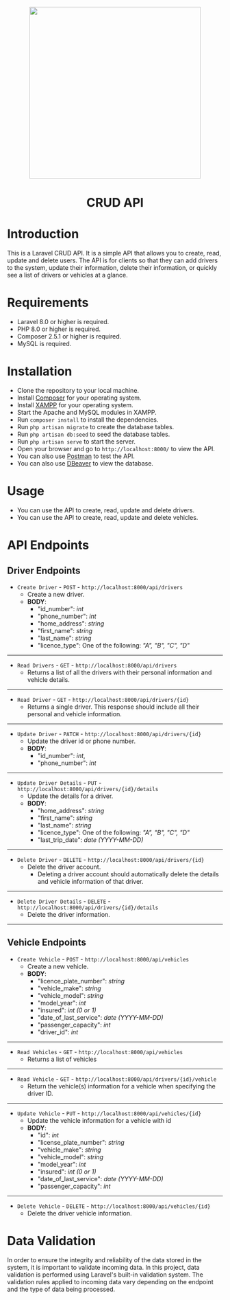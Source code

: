 <p align="center"><a href="https://laravel.com" target="_blank"><img src="https://raw.githubusercontent.com/laravel/art/master/logo-lockup/5%20SVG/2%20CMYK/1%20Full%20Color/laravel-logolockup-cmyk-red.svg" width="400"></a></p>
<h1 align="center"> CRUD API </h1>

# Introduction
This is a Laravel CRUD API. It is a simple API that allows you to create, read, update and delete users.
The API is for clients so that they can add drivers to the system, update their information, delete their information, or quickly see a list of drivers or vehicles at a glance.

# Requirements
- Laravel 8.0 or higher is required.
- PHP 8.0 or higher is required.
- Composer 2.5.1 or higher is required.
- MySQL is required.

# Installation
- Clone the repository to your local machine.
- Install [Composer](https://getcomposer.org/download/) for your operating system.
- Install [XAMPP](https://www.apachefriends.org/) for your operating system.
- Start the Apache and MySQL modules in XAMPP.
- Run `composer install` to install the dependencies.
- Run `php artisan migrate` to create the database tables.
- Run `php artisan db:seed` to seed the database tables.
- Run `php artisan serve` to start the server.
- Open your browser and go to `http://localhost:8000/` to view the API.
- You can also use [Postman](https://www.postman.com/downloads/) to test the API.
- You can also use [DBeaver](https://dbeaver.io/download/) to view the database.

# Usage
- You can use the API to create, read, update and delete drivers.
- You can use the API to create, read, update and delete vehicles.

# API Endpoints
## Driver Endpoints
- `Create Driver` - `POST` - `http://localhost:8000/api/drivers`
  - Create a new driver.
  - **BODY**:
    - "id_number": _int_
    - "phone_number": _int_
    - "home_address": _string_
    - "first_name": _string_
    - "last_name": _string_
    - "licence_type": One of the following: _"A", "B", "C", "D"_
---
- `Read Drivers` - `GET` - `http://localhost:8000/api/drivers`
  - Returns a list of all the drivers with their personal information and vehicle details.
---
- `Read Driver` - `GET` - `http://localhost:8000/api/drivers/{id}`
  - Returns a single driver. This response should include all their personal and vehicle information.
---
- `Update Driver` - `PATCH` - `http://localhost:8000/api/drivers/{id}`
  - Update the driver id or phone number.
  - **BODY**:
    - "id_number": _int_,
    - "phone_number": _int_
---
- `Update Driver Details` - `PUT` - `http://localhost:8000/api/drivers/{id}/details`
  - Update the details for a driver.
  - **BODY**:
      - "home_address": _string_
      - "first_name": _string_
      - "last_name": _string_
      - "licence_type": One of the following: _"A", "B", "C", "D"_
      - "last_trip_date": _date (YYYY-MM-DD)_
---
- `Delete Driver` - `DELETE` - `http://localhost:8000/api/drivers/{id}`
  - Delete the driver account.
    - Deleting a driver account should automatically delete the details and vehicle information of that driver.
---
- `Delete Driver Details` - `DELETE` - `http://localhost:8000/api/drivers/{id}/details`
  - Delete the driver information.
---

## Vehicle Endpoints
- `Create Vehicle` - `POST` - `http://localhost:8000/api/vehicles`
  - Create a new vehicle.
  - **BODY**:
      - "licence_plate_number": _string_
      - "vehicle_make": _string_
      - "vehicle_model": _string_
      - "model_year": _int_
      - "insured": _int (0 or 1)_
      - "date_of_last_service": _date (YYYY-MM-DD)_
      - "passenger_capacity": _int_
      - "driver_id": _int_
---
- `Read Vehicles` - `GET` - `http://localhost:8000/api/vehicles`
  - Returns a list of vehicles
---
- `Read Vehicle` - `GET` - `http://localhost:8000/api/drivers/{id}/vehicle`
  - Return the vehicle(s) information for a vehicle when specifying the driver ID.
---
- `Update Vehicle` - `PUT` - `http://localhost:8000/api/vehicles/{id}`
  - Update the vehicle information for a vehicle with id
  - **BODY**:
      - "id": _int_
      - "license_plate_number": _string_
      - "vehicle_make": _string_
      - "vehicle_model": _string_
      - "model_year": _int_
      - "insured": _int (0 or 1)_
      - "date_of_last_service": _date (YYYY-MM-DD)_
      - "passenger_capacity": _int_
---
- `Delete Vehicle` - `DELETE` - `http://localhost:8000/api/vehicles/{id}`
  - Delete the driver vehicle information.

# Data Validation
In order to ensure the integrity and reliability of the data stored in the system, it is important to validate incoming data.
In this project, data validation is performed using Laravel's built-in validation system.
The validation rules applied to incoming data vary depending on the endpoint and the type of data being processed.
